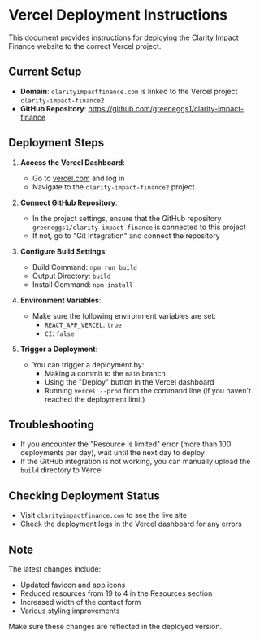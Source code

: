 # Vercel Deployment Instructions

This document provides instructions for deploying the Clarity Impact Finance website to the correct Vercel project.

## Current Setup

- **Domain**: `clarityimpactfinance.com` is linked to the Vercel project `clarity-impact-finance2`
- **GitHub Repository**: https://github.com/greeneggs1/clarity-impact-finance

## Deployment Steps

1. **Access the Vercel Dashboard**:
   - Go to [vercel.com](https://vercel.com) and log in
   - Navigate to the `clarity-impact-finance2` project

2. **Connect GitHub Repository**:
   - In the project settings, ensure that the GitHub repository `greeneggs1/clarity-impact-finance` is connected to this project
   - If not, go to "Git Integration" and connect the repository

3. **Configure Build Settings**:
   - Build Command: `npm run build`
   - Output Directory: `build`
   - Install Command: `npm install`

4. **Environment Variables**:
   - Make sure the following environment variables are set:
     - `REACT_APP_VERCEL`: `true`
     - `CI`: `false`

5. **Trigger a Deployment**:
   - You can trigger a deployment by:
     - Making a commit to the `main` branch
     - Using the "Deploy" button in the Vercel dashboard
     - Running `vercel --prod` from the command line (if you haven't reached the deployment limit)

## Troubleshooting

- If you encounter the "Resource is limited" error (more than 100 deployments per day), wait until the next day to deploy
- If the GitHub integration is not working, you can manually upload the `build` directory to Vercel

## Checking Deployment Status

- Visit `clarityimpactfinance.com` to see the live site
- Check the deployment logs in the Vercel dashboard for any errors

## Note

The latest changes include:
- Updated favicon and app icons
- Reduced resources from 19 to 4 in the Resources section
- Increased width of the contact form
- Various styling improvements

Make sure these changes are reflected in the deployed version. 